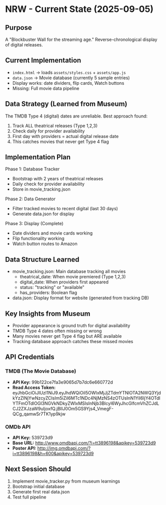 # NRW - Current State (2025-09-05)

## Purpose
A "Blockbuster Wall for the streaming age." Reverse-chronological display of digital releases.

## Current Implementation
- `index.html` → loads `assets/styles.css` + `assets/app.js`
- `data.json` → Movie database (currently 5 sample entries)
- Display works: date dividers, flip cards, Watch buttons
- Missing: Full movie data pipeline

## Data Strategy (Learned from Museum)
The TMDB Type 4 (digital) dates are unreliable. Best approach found:
1. Track ALL theatrical releases (Type 1,2,3)
2. Check daily for provider availability
3. First day with providers = actual digital release date
4. This catches movies that never get Type 4 flag

## Implementation Plan
Phase 1: Database Tracker
- Bootstrap with 2 years of theatrical releases
- Daily check for provider availability
- Store in movie_tracking.json

Phase 2: Data Generator  
- Filter tracked movies to recent digital (last 30 days)
- Generate data.json for display

Phase 3: Display (Complete)
- Date dividers and movie cards working
- Flip functionality working
- Watch button routes to Amazon

## Data Structure Learned
- movie_tracking.json: Main database tracking all movies
  - theatrical_date: When movie premiered (Type 1,2,3)
  - digital_date: When providers first appeared
  - status: "tracking" or "available"
  - has_providers: Boolean flag
- data.json: Display format for website (generated from tracking DB)

## Key Insights from Museum
- Provider appearance is ground truth for digital availability
- TMDB Type 4 dates often missing or wrong
- Many movies never get Type 4 flag but ARE available
- Tracking database approach catches these missed movies

## API Credentials
### TMDB (The Movie Database)
- **API Key:** 99b122ce7fa3e9065d7b7dc6e660772d
- **Read Access Token:** eyJhbGciOiJIUzI1NiJ9.eyJhdWQiOiI5OWIxMjJjZTdmYTNlOTA2NWQ3YjdkYzZlNjYwNzcyZCIsIm5iZiI6MTc1NDc4NjMzNS4zOTUsInN1YiI6IjY4OTdlYTFmOTdlOGI3NGVkNDkyZWIxMSIsInNjb3BlcyI6WyJhcGlfcmVhZCJdLCJ2ZXJzaW9uIjoxfQ.jBIIJ0Om5GS9Yjs4_VmegF-QCg_qamwSr7TK1yp9kjw

### OMDb API  
- **API Key:** 539723d9
- **Base URL:** http://www.omdbapi.com/?i=tt3896198&apikey=539723d9
- **Poster API:** http://img.omdbapi.com/?i=tt3896198&h=600&apikey=539723d9

## Next Session Should
1. Implement movie_tracker.py from museum learnings
2. Bootstrap initial database
3. Generate first real data.json
4. Test full pipeline